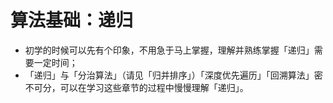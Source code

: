 # 算法基础：递归

+ 初学的时候可以先有个印象，不用急于马上掌握，理解并熟练掌握「递归」需要一定时间；
+ 「递归」与「分治算法」（请见「归并排序」）「深度优先遍历」「回溯算法」密不可分，可以在学习这些章节的过程中慢慢理解「递归」。
